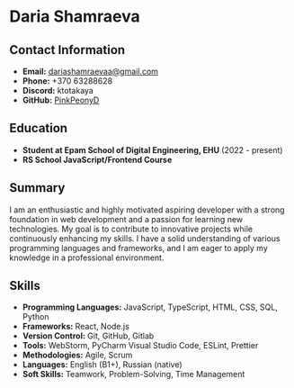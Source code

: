 # Daria Shamraeva

## Contact Information
- **Email:** dariashamraevaa@gmail.com
- **Phone:** +370 63288628
- **Discord:** ktotakaya
- **GitHub:** [PinkPeonyD](https://github.com/PinkPeonyD)

## Education 
- **Student at Epam School of Digital Engineering, EHU** (2022 - present)
- **RS School JavaScript/Frontend Course** 

## Summary
I am an enthusiastic and highly motivated aspiring developer with a strong foundation in web development and a passion for learning new technologies. My goal is to contribute to innovative projects while continuously enhancing my skills. I have a solid understanding of various programming languages and frameworks, and I am eager to apply my knowledge in a professional environment.

## Skills
- **Programming Languages:** JavaScript, TypeScript, HTML, CSS, SQL, Python
- **Frameworks:** React, Node.js
- **Version Control:** Git, GitHub, Gitlab
- **Tools:** WebStorm, PyCharm Visual Studio Code, ESLint, Prettier
- **Methodologies:** Agile, Scrum
- **Languages:** English (B1+), Russian (native)
- **Soft Skills:** Teamwork, Problem-Solving, Time Management 